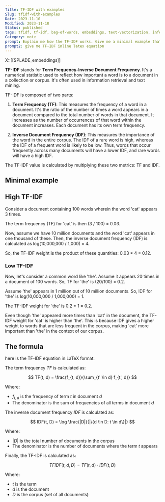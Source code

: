 ```yaml
---
Title: TF-IDF with examples
Slug: tfidf-with-examples
Date: 2023-11-10
Modified: 2023-11-10
Status: published
tags: tfidf, tf-idf, bag-of-words, embeddings, text-vectorization, information-retrieval, text-mining
Category: note
prompt: Explain me how the TF-IDF works. Give me a minimal example that showcase calculation of high and low TF-IDF
prompt2: give me TF-IDF inline latex equation
---
```


X::[[SPLADE_embeddings]]

**TF-IDF** stands for **Term Frequency-Inverse Document Frequency**. It's a numerical statistic used to reflect how important a word is to a document in a collection or corpus. It's often used in information retrieval and text mining.

TF-IDF is composed of two parts:

1. **Term Frequency (TF)**: This measures the frequency of a word in a document. It's the ratio of the number of times a word appears in a document compared to the total number of words in that document. It increases as the number of occurrences of that word within the document increases. Each document has its own term frequency.

2. **Inverse Document Frequency (IDF)**: This measures the importance of the word in the entire corpus. The IDF of a rare word is high, whereas the IDF of a frequent word is likely to be low. Thus, words that occur frequently across many documents will have a lower IDF, and rare words will have a high IDF.

The TF-IDF value is calculated by multiplying these two metrics: TF and IDF.

## Minimal example

## High TF-IDF

Consider a document containing 100 words wherein the word 'cat' appears 3 times.

The term frequency (TF) for 'cat' is then (3 / 100) = 0.03.

Now, assume we have 10 million documents and the word 'cat' appears in one thousand of these. Then, the inverse document frequency (IDF) is calculated as log(10,000,000 / 1,000) = 4.

So, the TF-IDF weight is the product of these quantities: 0.03 * 4 = 0.12.

### Low TF-IDF

Now, let's consider a common word like 'the'. Assume it appears 20 times in a document of 100 words. So, TF for 'the' is (20/100) = 0.2.

Assume 'the' appears in 1 million out of 10 million documents. So, IDF for 'the' is log(10,000,000 / 1,000,000) = 1.

The TF-IDF weight for 'the' is 0.2 * 1 = 0.2.

Even though 'the' appeared more times than 'cat' in the document, the TF-IDF weight for 'cat' is higher than 'the'. This is because IDF gives a higher weight to words that are less frequent in the corpus, making 'cat' more important than 'the' in the context of our corpus.

## The formula

here is the TF-IDF equation in LaTeX format:

The term frequency $TF$ is calculated as:

$$
TF(t, d) = \frac{f_{t, d}}{\sum_{t' \in d} f_{t', d}}
$$

Where:

- $f_{t, d}$ is the frequency of term $t$ in document $d$
- The denominator is the sum of frequencies of all terms in document $d$

The inverse document frequency $IDF$ is calculated as:

$$
IDF(t, D) = \log \frac{|D|}{|\{d \in D: t \in d\}|}
$$

Where:

- $|D|$ is the total number of documents in the corpus
- The denominator is the number of documents where the term $t$ appears

Finally, the TF-IDF is calculated as:

$$
TFIDF(t, d, D) = TF(t, d) \cdot IDF(t, D)
$$

Where:

- $t$ is the term
- $d$ is the document
- $D$ is the corpus (set of all documents)
